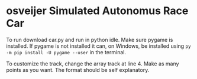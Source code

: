 # osveijer Simulated Autonomus Race Car

To run download car.py and run in python idle. Make sure pygame is installed. If pygame is not installed it can, on Windows, be installed using `py -m pip install -U pygame --user` in the terminal.

To customize the track, change the array track at line 4. Make as many points as you want. The format should be self explanatory.